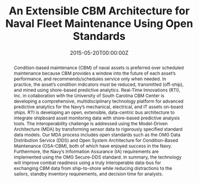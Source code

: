 ---
title: "An Extensible CBM Architecture for Naval Fleet Maintenance Using Open Standards"
authors:
- Alex-Cao
date: "2015-05-20T00:00:00Z"
doi: ""

# Schedule page publish date (NOT publication's date).
publishDate: "2020-08-18T00:00:00Z"

# Publication type.
# Legend: 0 = Uncategorized; 1 = Conference paper; 2 = Journal article;
# 3 = Preprint / Working Paper; 4 = Report; 5 = Book; 6 = Book section;
# 7 = Thesis; 8 = Patent
publication_types: ["0"]

# Publication name and optional abbreviated publication name.
publication: Intelligent Ships Symposium
# publication_short: 

abstract: "Condition-based maintenance (CBM) of naval assets is preferred over scheduled maintenance because CBM provides a window into the future of each asset’s performance, and recommends/schedules service only when needed. In practice, the asset’s condition indicators must be reduced, transmitted (off-ship), and mined using shore-based predictive analytics. Real-Time Innovations (RTI), Inc. in collaboration with the University of South Carolina CBM Center is developing a comprehensive, multidisciplinary technology platform for advanced predictive analytics for the Navy’s mechanical, electrical, and IT assets on-board ships. RTI is developing an open, extensible, data-centric bus architecture to integrate shipboard asset monitoring data with shore-based predictive analysis tools. The interoperability challenge is addressed using the Model-Driven Architecture (MDA) by transforming sensor data to rigorously specified standard data models. Our MDA process includes open standards such as the OMG Data Distribution Service (DDS) and Open System Architecture for Condition-Based Maintenance (OSA-CBM), both of which have enjoyed success in the Navy. Furthermore, the Navy’s Information Assurance (IA) requirements are implemented using the OMG Secure-DDS standard. In summary, the technology will improve combat readiness using a truly interoperable data-bus for exchanging CBM data from ship-to-shore while reducing distractions to the sailors, standby inventory requirements, and decision time for analysts."

# Summary. An optional shortened abstract.
# summary: Lorem ipsum dolor sit amet, consectetur adipiscing elit. Duis posuere tellus ac convallis placerat. Proin tincidunt magna sed ex sollicitudin condimentum.

tags:
- Condition-based maintenance
- Data distribution service
- Open system architecture for condition-based maintenance

featured: false

links:
# - name: Online Access
#   url: 
url_pdf: https://sc.edu/study/colleges_schools/engineering_and_computing/docs_old/predictive_maintenance_pdfs/uscrti2015.pdf
# url_code: '#'
# url_dataset: '#'
# url_poster: '#'
# url_project: ''
# url_slides: ''
# url_source: '#'
# url_video: '#'

# Featured image
# To use, add an image named `featured.jpg/png` to your page's folder. 
# image:
#   caption: ''
#   focal_point: ""
#   preview_only: false

# Associated Projects (optional).
#   Associate this publication with one or more of your projects.
#   Simply enter your project's folder or file name without extension.
#   E.g. `internal-project` references `content/project/internal-project/index.md`.
#   Otherwise, set `projects: []`.
# projects:


# Slides (optional).
#   Associate this publication with Markdown slides.
#   Simply enter your slide deck's filename without extension.
#   E.g. `slides: "example"` references `content/slides/example/index.md`.
#   Otherwise, set `slides: ""`.
slides: ""
---